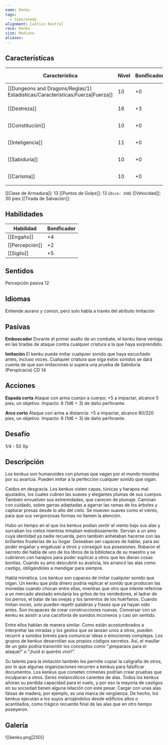 ```yaml
---
name: Kenku
tags:
  - type/enemy
alignment: Caótico Neutral
race: Kenku
size: Mediano
aliases:
---
```


## Características

| Característica                                                                 | Nivel | Bonificador | Lanzar dado      |
| ------------------------------------------------------------------------------ | ----- | ----------- | ---------------- |
| [[Dungeons and Dragons/Reglas/1) Estadisticas/Características/Fuerza\|Fuerza]] | 10    | +0          | `dice: 1d20 + 0` |
| [[Destreza]]                                                                   | 16    | +3          | `dice: 1d20 + 0` |
| [[Constitución]]                                                               | 10    | +0          | `dice: 1d20 + 0` |
| [[Inteligencia]]                                                               | 11    | +0          | `dice: 1d20 + 0` |
| [[Sabiduría]]                                                                  | 10    | +0          | `dice: 1d20 + 0` |
| [[Carisma]]                                                                    | 10    | +0          | `dice: 1d20 + 0` |

[[Clase de Armadura]]: 13
[[Puntos de Golpe]]: 13 (`dice: 3d8`)
[[Velocidad]]: 30 pies
[[Tirada de Salvación]]:

## Habilidades

| Habilidad      | Bonificador |
| -------------- | ----------- |
| [[Engaño]]     | +4          |
| [[Percepción]] | +2          |
| [[Sigilo]]     | +5          |

## Sentidos

Percepción pasiva 12

## Idiomas

Entiende aurano y común, pero solo habla a través del atributo Imitación

## Pasivas

**Emboscador**
Durante el primer asalto de un combate, el kenku tiene ventaja en las tiradas de ataque contra cualquier criatura a la que haya sorprendido.

**Imitación**
El kenku puede imitar cualquier sonido que haya escuchado antes, incluso voces. Cualquier criatura que oiga estos sonidos se dará cuenta de que son imitaciones si supera una prueba de Sabiduría (Perspicacia) CD 14

## Acciones

**Espada corta**
Ataque con arma cuerpo a cuerpo: +5 a impactar, alcance 5 pies, un objetivo. 
Impacto: 6 (1d6 + 3) de daño perforante.

**Arco corto**
Ataque con arma a distancia: +5 a impactar, alcance 80/320 pies, un objetivo. 
Impacto: 6 (1d6 + 3) de daño perforante.

## Desafío

1/4 - 50 Xp

## Descripción

Los kenkus son humanoides con plumas que vagan por el mundo movidos por su avaricia. Pueden imitar a la perfección cualquier sonido que oigan.

Caídos en desgracia. 
Los kenkus visten capas, túnicas y harapos mal ajustados, los cuales cubren las suaves y elegantes plumas de sus cuerpos. También envuelven sus extremidades, que carecen de plumaje. Caminan con cuidado, sobre garras adaptadas a agarrar las ramas de los árboles y capturar presas desde lo alto del cielo. Se mueven suaves como el viento, para que sus vergonzosas formas no llamen la atención.

Hubo un tiempo en el que los kenkus podían sentir el viento bajo sus alas y surcaban los cielos mientras trinaban melodiosamente. Servían a un amo cuya identidad ya nadie recuerda, pero también anhelaban hacerse con las brillantes fruslerías de su hogar. Deseaban ser capaces de hablar, para así poder engañar y engatusar a otros y conseguir sus posesiones. Robaron el secreto del habla de uno de los libros de la biblioteca de su maestro y se cubrieron con harapos para poder suplicar a otros que les dieran cosas bonitas. Cuando su amo descubrió su avaricia, les arrancó las alas como castigo, obligándoles a mendigar para siempre.

Habla mimética. 
Los kenkus son capaces de imitar cualquier sonido que oigan. Un kenku que pida dinero podría replicar el sonido que producen las monedas cuando chocan entre ellas, mientras que otro que intente referirse a un mercado atestado emularía los gritos de los vendedores, el ladrar de los perros, el balar de las ovejas y los lamentos de los huérfanos. Cuando imitan voces, solo pueden repetir palabras y frases que ya hayan oído antes. Son incapaces de crear construcciones nuevas. Conversar con un kenku es asistir a una cacofonía de sonidos inconexos y casi sin sentido.

Entre ellos hablan de manera similar. Como están acostumbrados a interpretar las miradas y los gestos que se lanzan unos a otros, pueden recurrir a sonidos breves para comunicar
ideas o emociones complejas. Los grupos de kenkus desarrollan sus propios códigos secretos. Así, el maullar de un gato podría transmitir los conceptos como "¡preparaos para el ataque!" o "¡huid si queréis vivir!".

Su talento para la imitación también les permite copiar la caligrafía de otros, por lo que algunas organizaciones recurren a kenkus para falsificar documentos. Los kenkus que cometen crímenes podrían crear pruebas que inculparan a otros. Seres melancólicos carentes de alas. Todos los kenkus añoran su perdida capacidad para el vuelo, y por eso la mayoría de castigos en su sociedad tienen alguna relación con este pesar. Cargar con unas alas falsas de madera, por ejemplo, es una marca de vergüenza. De hecho, los kenkus ejecutan a los suyos arrojándolos desde edificios altos o acantilados, como trágico recuerdo final de las alas que en otro tiempo poseyeron.

## Galería


![[kenku.png|250]]